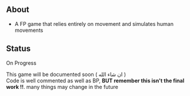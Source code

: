 ## About
- A FP game that relies entirely on movement and simulates human movements

## Status
On Progress

This game will be documented soon ( ان شاء الله )\
Code is well commented as well as BP, **BUT remember this isn't the final work !!**. many things may change in the future
